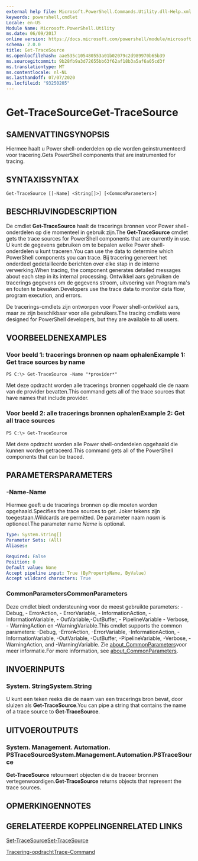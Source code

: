 ```yaml
---
external help file: Microsoft.PowerShell.Commands.Utility.dll-Help.xml
keywords: powershell,cmdlet
Locale: en-US
Module Name: Microsoft.PowerShell.Utility
ms.date: 06/09/2017
online version: https://docs.microsoft.com/powershell/module/microsoft.powershell.utility/get-tracesource?view=powershell-7.1&WT.mc_id=ps-gethelp
schema: 2.0.0
title: Get-TraceSource
ms.openlocfilehash: aae535c105480553a01b02079c2d989970b65b39
ms.sourcegitcommit: 9b28fb9a3d72655bb63f62af18b3a5af6a05cd3f
ms.translationtype: MT
ms.contentlocale: nl-NL
ms.lasthandoff: 07/07/2020
ms.locfileid: "93250205"
---
```

# <span data-ttu-id="d3ce0-103">Get-TraceSource</span><span class="sxs-lookup"><span data-stu-id="d3ce0-103">Get-TraceSource</span></span>

## <span data-ttu-id="d3ce0-104">SAMENVATTING</span><span class="sxs-lookup"><span data-stu-id="d3ce0-104">SYNOPSIS</span></span>
<span data-ttu-id="d3ce0-105">Hiermee haalt u Power shell-onderdelen op die worden geinstrumenteerd voor tracering.</span><span class="sxs-lookup"><span data-stu-id="d3ce0-105">Gets PowerShell components that are instrumented for tracing.</span></span>

## <span data-ttu-id="d3ce0-106">SYNTAXIS</span><span class="sxs-lookup"><span data-stu-id="d3ce0-106">SYNTAX</span></span>

```
Get-TraceSource [[-Name] <String[]>] [<CommonParameters>]
```

## <span data-ttu-id="d3ce0-107">BESCHRIJVING</span><span class="sxs-lookup"><span data-stu-id="d3ce0-107">DESCRIPTION</span></span>

<span data-ttu-id="d3ce0-108">De cmdlet **Get-TraceSource** haalt de tracerings bronnen voor Power shell-onderdelen op die momenteel in gebruik zijn.</span><span class="sxs-lookup"><span data-stu-id="d3ce0-108">The **Get-TraceSource** cmdlet gets the trace sources for PowerShell components that are currently in use.</span></span>
<span data-ttu-id="d3ce0-109">U kunt de gegevens gebruiken om te bepalen welke Power shell-onderdelen u kunt traceren.</span><span class="sxs-lookup"><span data-stu-id="d3ce0-109">You can use the data to determine which PowerShell components you can trace.</span></span>
<span data-ttu-id="d3ce0-110">Bij tracering genereert het onderdeel gedetailleerde berichten over elke stap in de interne verwerking.</span><span class="sxs-lookup"><span data-stu-id="d3ce0-110">When tracing, the component generates detailed messages about each step in its internal processing.</span></span>
<span data-ttu-id="d3ce0-111">Ontwikkel aars gebruiken de tracerings gegevens om de gegevens stroom, uitvoering van Program ma's en fouten te bewaken.</span><span class="sxs-lookup"><span data-stu-id="d3ce0-111">Developers use the trace data to monitor data flow, program execution, and errors.</span></span>

<span data-ttu-id="d3ce0-112">De tracerings-cmdlets zijn ontworpen voor Power shell-ontwikkel aars, maar ze zijn beschikbaar voor alle gebruikers.</span><span class="sxs-lookup"><span data-stu-id="d3ce0-112">The tracing cmdlets were designed for PowerShell developers, but they are available to all users.</span></span>

## <span data-ttu-id="d3ce0-113">VOORBEELDEN</span><span class="sxs-lookup"><span data-stu-id="d3ce0-113">EXAMPLES</span></span>

### <span data-ttu-id="d3ce0-114">Voor beeld 1: tracerings bronnen op naam ophalen</span><span class="sxs-lookup"><span data-stu-id="d3ce0-114">Example 1: Get trace sources by name</span></span>

```
PS C:\> Get-TraceSource -Name "*provider*"
```

<span data-ttu-id="d3ce0-115">Met deze opdracht worden alle tracerings bronnen opgehaald die de naam van de provider bevatten.</span><span class="sxs-lookup"><span data-stu-id="d3ce0-115">This command gets all of the trace sources that have names that include provider.</span></span>

### <span data-ttu-id="d3ce0-116">Voor beeld 2: alle tracerings bronnen ophalen</span><span class="sxs-lookup"><span data-stu-id="d3ce0-116">Example 2: Get all trace sources</span></span>

```
PS C:\> Get-TraceSource
```

<span data-ttu-id="d3ce0-117">Met deze opdracht worden alle Power shell-onderdelen opgehaald die kunnen worden getraceerd.</span><span class="sxs-lookup"><span data-stu-id="d3ce0-117">This command gets all of the PowerShell components that can be traced.</span></span>

## <span data-ttu-id="d3ce0-118">PARAMETERS</span><span class="sxs-lookup"><span data-stu-id="d3ce0-118">PARAMETERS</span></span>

### <span data-ttu-id="d3ce0-119">-Name</span><span class="sxs-lookup"><span data-stu-id="d3ce0-119">-Name</span></span>

<span data-ttu-id="d3ce0-120">Hiermee geeft u de tracerings bronnen op die moeten worden opgehaald.</span><span class="sxs-lookup"><span data-stu-id="d3ce0-120">Specifies the trace sources to get.</span></span>
<span data-ttu-id="d3ce0-121">Joker tekens zijn toegestaan.</span><span class="sxs-lookup"><span data-stu-id="d3ce0-121">Wildcards are permitted.</span></span>
<span data-ttu-id="d3ce0-122">De parameter naam *naam* is optioneel.</span><span class="sxs-lookup"><span data-stu-id="d3ce0-122">The parameter name *Name* is optional.</span></span>

```yaml
Type: System.String[]
Parameter Sets: (All)
Aliases:

Required: False
Position: 0
Default value: None
Accept pipeline input: True (ByPropertyName, ByValue)
Accept wildcard characters: True
```

### <span data-ttu-id="d3ce0-123">CommonParameters</span><span class="sxs-lookup"><span data-stu-id="d3ce0-123">CommonParameters</span></span>

<span data-ttu-id="d3ce0-124">Deze cmdlet biedt ondersteuning voor de meest gebruikte parameters: -Debug, - ErrorAction, - ErrorVariable, - InformationAction, -InformationVariable, - OutVariable,-OutBuffer, - PipelineVariable - Verbose, - WarningAction en -WarningVariable.</span><span class="sxs-lookup"><span data-stu-id="d3ce0-124">This cmdlet supports the common parameters: -Debug, -ErrorAction, -ErrorVariable, -InformationAction, -InformationVariable, -OutVariable, -OutBuffer, -PipelineVariable, -Verbose, -WarningAction, and -WarningVariable.</span></span> <span data-ttu-id="d3ce0-125">Zie [about_CommonParameters](https://go.microsoft.com/fwlink/?LinkID=113216)voor meer informatie.</span><span class="sxs-lookup"><span data-stu-id="d3ce0-125">For more information, see [about_CommonParameters](https://go.microsoft.com/fwlink/?LinkID=113216).</span></span>

## <span data-ttu-id="d3ce0-126">INVOER</span><span class="sxs-lookup"><span data-stu-id="d3ce0-126">INPUTS</span></span>

### <span data-ttu-id="d3ce0-127">System. String</span><span class="sxs-lookup"><span data-stu-id="d3ce0-127">System.String</span></span>

<span data-ttu-id="d3ce0-128">U kunt een teken reeks die de naam van een tracerings bron bevat, door sluizen als **Get-TraceSource**.</span><span class="sxs-lookup"><span data-stu-id="d3ce0-128">You can pipe a string that contains the name of a trace source to **Get-TraceSource**.</span></span>

## <span data-ttu-id="d3ce0-129">UITVOER</span><span class="sxs-lookup"><span data-stu-id="d3ce0-129">OUTPUTS</span></span>

### <span data-ttu-id="d3ce0-130">System. Management. Automation. PSTraceSource</span><span class="sxs-lookup"><span data-stu-id="d3ce0-130">System.Management.Automation.PSTraceSource</span></span>

<span data-ttu-id="d3ce0-131">**Get-TraceSource** retourneert objecten die de traceer bronnen vertegenwoordigen.</span><span class="sxs-lookup"><span data-stu-id="d3ce0-131">**Get-TraceSource** returns objects that represent the trace sources.</span></span>

## <span data-ttu-id="d3ce0-132">OPMERKINGEN</span><span class="sxs-lookup"><span data-stu-id="d3ce0-132">NOTES</span></span>

## <span data-ttu-id="d3ce0-133">GERELATEERDE KOPPELINGEN</span><span class="sxs-lookup"><span data-stu-id="d3ce0-133">RELATED LINKS</span></span>

[<span data-ttu-id="d3ce0-134">Set-TraceSource</span><span class="sxs-lookup"><span data-stu-id="d3ce0-134">Set-TraceSource</span></span>](Set-TraceSource.md)

[<span data-ttu-id="d3ce0-135">Tracering-opdracht</span><span class="sxs-lookup"><span data-stu-id="d3ce0-135">Trace-Command</span></span>](Trace-Command.md)

